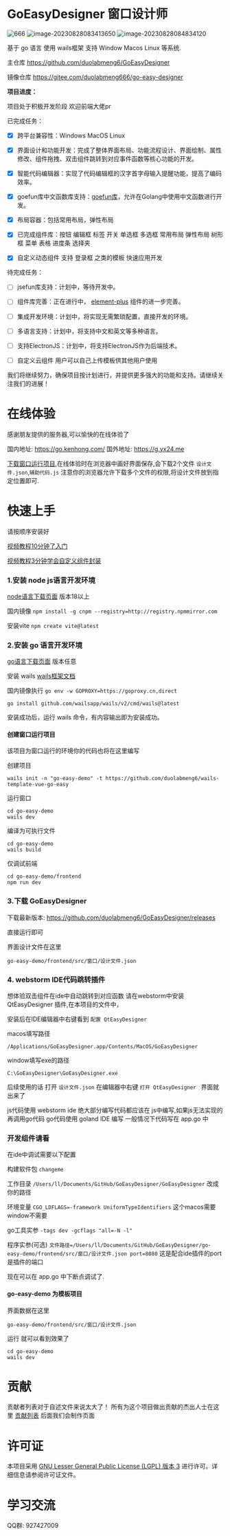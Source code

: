 # GoEasyDesigner 窗口设计师
![666](https://github.com/duolabmeng6/GoEasyDesigner/assets/59047063/a89d2ab9-9ba3-4efc-b0fa-0a7dcc3bcfc1)
![image-20230828083413650](README.assets/image-20230828083413650.png)
![image-20230828084834120](README.assets/image-20230828084834120.png)

基于 go 语言 使用 wails框架 支持 Window Macos Linux 等系统.

主仓库 https://github.com/duolabmeng6/GoEasyDesigner 

镜像仓库 https://gitee.com/duolabmeng666/go-easy-designer 

**项目进度：**

项目处于积极开发阶段 欢迎前端大佬pr


已完成任务：
- [x] 跨平台兼容性：Windows MacOS Linux

- [x] 界面设计和功能开发：完成了整体界面布局、功能流程设计、界面绘制、属性修改、组件拖拽、双击组件跳转到对应事件函数等核心功能的开发。

- [x] 智能代码编辑器：实现了代码编辑框的汉字首字母输入提醒功能，提高了编码效率。

- [x] goefun库中文函数库支持：[goefun库](https://pkg.go.dev/github.com/duolabmeng6/goefun#section-sourcefiles)，允许在Golang中使用中文函数进行开发。

- [x] 布局容器：包括常用布局，弹性布局

- [x] 已完成组件库：按钮 编辑框 标签 开关 单选框 多选框 常用布局 弹性布局 树形框 菜单 表格 进度条 选择夹

- [x] 自定义动态组件 支持 登录框 之类的模板 快速应用开发

待完成任务：
- [ ] jsefun库支持：计划中，等待开发中。

- [ ] 组件库完善：正在进行中， [element-plus](https://element-plus.org/zh-CN/component/button.html) 组件的进一步完善。

- [ ] 集成开发环境：计划中，将实现无需繁琐配置，直接开发的环境。

- [ ] 多语言支持：计划中，将支持中文和英文等多种语言。

- [ ] 支持ElectronJS：计划中，将支持ElectronJS作为后端技术。

- [ ] 自定义云组件 用户可以自己上传模板供其他用户使用


我们将继续努力，确保项目按计划进行，并提供更多强大的功能和支持。请继续关注我们的进展！

# 在线体验

感谢朋友提供的服务器,可以愉快的在线体验了

国内地址: https://go.kenhong.com/
国外地址: https://g.yx24.me 

[下载窗口运行项目](https://github.com/duolabmeng6/wails-template-vue-go-easy),在线体验时在浏览器中画好界面保存,会下载2个文件 `设计文件.json`,`辅助代码.js` 注意你的浏览器允许下载多个文件的权限,将设计文件放到指定位置即可.

# 快速上手

请按顺序安装好

[视频教程10分钟了入门](https://www.bilibili.com/video/BV1ou4y1r7WS)

[视频教程3分钟学会自定义组件封装](https://www.bilibili.com/video/BV1ar4y1f7Rq)


### 1.安装 node js语言开发环境

[node语言下载页面](https://nodejs.org/zh-cn/download/) 版本18以上

国内镜像 `npm install -g cnpm --registry=http://registry.npmmirror.com`

安装vite `npm create vite@latest`


### 2.安装 go 语言开发环境

[go语言下载页面](https://golang.org/dl/) 版本任意

安装 wails [wails框架文档](https://wails.io/zh-Hans/docs/gettingstarted/installation/)

国内镜像执行 `go env -w GOPROXY=https://goproxy.cn,direct`

```
go install github.com/wailsapp/wails/v2/cmd/wails@latest
```

安装成功后，运行 wails 命令，有内容输出即为安装成功。

#### 创建窗口运行项目
该项目为窗口运行的环境你的代码也将在这里编写

创建项目

```
wails init -n "go-easy-demo" -t https://github.com/duolabmeng6/wails-template-vue-go-easy
```

运行窗口

```
cd go-easy-demo
wails dev
```

编译为可执行文件

```
cd go-easy-demo
wails build
```

仅调试前端

```
cd go-easy-demo/frontend
npm run dev
```

### 3.下载 GoEasyDesigner

下载最新版本: https://github.com/duolabmeng6/GoEasyDesigner/releases

直接运行即可

界面设计文件在这里

```
go-easy-demo/frontend/src/窗口/设计文件.json
```

### 4. webstorm IDE代码跳转插件

想体验双击组件在ide中自动跳转到对应函数 请在webstorm中安装 QtEasyDesigner 插件,在本项目的文件中，

安装后在IDE编辑器中右键看到 `配置 QtEasyDesigner ` 

macos填写路径
```
/Applications/GoEasyDesigner.app/Contents/MacOS/GoEasyDesigner
```

window填写exe的路径
```
C:\GoEasyDesigner\GoEasyDesigner.exe
```

后续使用的话 打开 `设计文件.json` 在编辑器中右键  `打开 QtEasyDesigner ` 界面就出来了

js代码使用 webstorm ide 绝大部分编写代码都应该在 js中编写,如果js无法实现的再调用go代码
go代码使用 goland IDE 编写 一般情况下代码写在 app.go 中

### 开发组件请看

在ide中调试需要以下配置

构建软件包 `changeme` 

工作目录 `/Users/ll/Documents/GitHub/GoEasyDesigner/GoEasyDesigner` 改成你的路径

环境变量 `CGO_LDFLAGS=-framework UniformTypeIdentifiers` 这个macos需要 window不需要

go工具实参 `-tags dev -gcflags "all=-N -l"`

程序实参(可选) `文件路径=/Users/ll/Documents/GitHub/GoEasyDesigner/go-easy-demo/frontend/src/窗口/设计文件.json port=8080` 这是配合ide插件的port是插件的端口 

现在可以在 app.go 中下断点调试了.

#### go-easy-demo 为模板项目

界面数据在这里

```
go-easy-demo/frontend/src/窗口/设计文件.json
```

运行 就可以看到效果了

```
cd go-easy-demo
wails dev
```


# 贡献

贡献者列表对于自述文件来说太大了！ 所有为这个项目做出贡献的杰出人士在这里 [贡献列表](https://github.com/duolabmeng6/GoEasyDesigner/graphs/contributors)
后面我们会制作页面


# 许可证

本项目采用 [GNU Lesser General Public License (LGPL) 版本 3](LICENSE) 进行许可。详细信息请参阅许可证文件。

# 学习交流

QQ群: 927427009